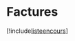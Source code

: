 # Factures

[!include[listeencours](factures.listeencours.autogen.md)]






























































































































